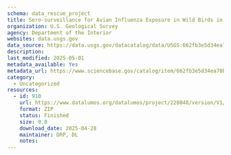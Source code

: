 ```yaml
---
schema: data_rescue_project 
title: Sero-surveillance for Avian Influenza Exposure in Wild Birds in Iceland, 2012-2017
organization: U.S. Geological Survey
agency: Department of the Interior
websites: data.usgs.gov
data_source: https://data.usgs.gov/datacatalog/data/USGS:662fb3e5d34ea70bd5f26088
description: 
last_modified: 2025-05-01
metadata_available: Yes
metadata_url: https://www.sciencebase.gov/catalog/item/662fb3e5d34ea70bd5f26088
category:
  - Uncategorized
resources:
  - id: 910
    url: https://www.datalumos.org/datalumos/project/228048/version/V1/view
    format: ZIP
    status: Finished
    size: 0.0
    download_date: 2025-04-28
    maintainer: DRP, DL
    notes: 
---
```


